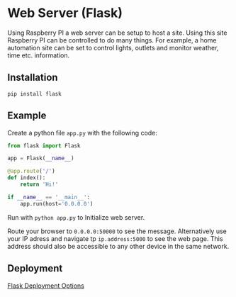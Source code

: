 # Web Server (Flask)
Using Raspberry PI a web server can be setup to host a site. Using this site Raspberry PI can be controlled to do many things. For example, a home automation site can be set to control lights, outlets and monitor weather, time etc. information.
## Installation
```
pip install flask
```

## Example
Create a python file `app.py` with the following code:
```python
from flask import Flask

app = Flask(__name__)

@app.route('/')
def index():
    return 'Hi!'

if __name__ == '__main__':
    app.run(host='0.0.0.0')
```
Run with `python app.py` to Initialize web server.

Route your browser to `0.0.0.0:50000` to see the message. Alternatively use your IP adress and navigate tp `ip.address:5000` to see the web page. This address should also be accessible to any other device in the same network.


## Deployment
[Flask Deployment Options](http://flask.pocoo.org/docs/0.10/deploying/#deployment-options)
